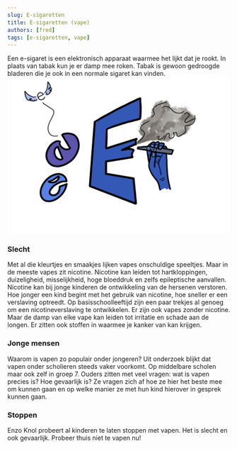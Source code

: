 ```yaml
---
slug: E-sigaretten
title: E-sigaretten (vape)
authors: [fred]
tags: [e-sigaretten, vape]
---
```


Een e-sigaret is een elektronisch apparaat waarmee het lijkt dat je rookt. In plaats van tabak kun je er damp mee roken. Tabak is gewoon gedroogde bladeren die je ook in een normale sigaret kan vinden.
![e-sigaretten - Copyright 2023 Scribo Potato](./e-sigaretten.png)

<!--truncate-->

### Slecht
Met al die kleurtjes en smaakjes lijken vapes onschuldige speeltjes. Maar in de meeste vapes zit nicotine. Nicotine kan leiden tot hartkloppingen, duizeligheid, misselijkheid, hoge bloeddruk en zelfs epileptische aanvallen. Nicotine kan bij jonge kinderen de ontwikkeling van de hersenen verstoren. Hoe jonger een kind begint met het gebruik van nicotine, hoe sneller er een verslaving optreedt. Op basisschoolleeftijd zijn een paar trekjes al genoeg om een nicotineverslaving te ontwikkelen. Er zijn ook vapes zonder nicotine. Maar de damp van elke vape kan leiden tot irritatie en schade aan de longen. Er zitten ook stoffen in waarmee je kanker van kan krijgen.

### Jonge mensen
Waarom is vapen zo populair onder jongeren? Uit onderzoek blijkt dat vapen onder scholieren steeds vaker voorkomt. Op middelbare scholen maar ook zelf in groep 7. Ouders zitten met veel vragen: wat is vapen precies is? Hoe gevaarlijk is? Ze vragen zich af hoe ze hier het beste mee om kunnen gaan en op welke manier ze met hun kind hierover in gesprek kunnen gaan.

### Stoppen
Enzo Knol probeert al kinderen te laten stoppen met vapen. Het is slecht en ook gevaarlijk. Probeer thuis niet te vapen nu!

